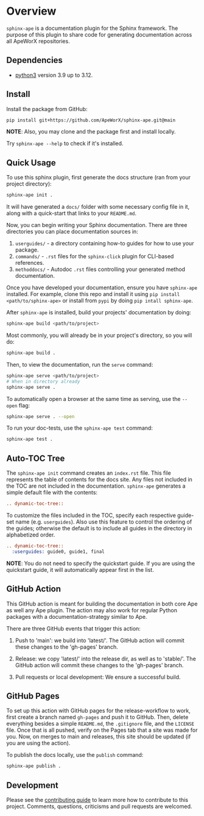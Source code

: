 # Overview

`sphinx-ape` is a documentation plugin for the Sphinx framework.
The purpose of this plugin to share code for generating documentation across all ApeWorX repositories.

## Dependencies

- [python3](https://www.python.org/downloads) version 3.9 up to 3.12.

## Install

Install the package from GitHub:

```sh
pip install git+https://github.com/ApeWorX/sphinx-ape.git@main
```

**NOTE**: Also, you may clone and the package first and install locally.

Try `sphinx-ape --help` to check if it's installed.

## Quick Usage

To use this sphinx plugin, first generate the docs structure (ran from your project directory):

```sh
sphinx-ape init .
```

It will have generated a `docs/` folder with some necessary config file in it, along with a quick-start that links to your `README.md`.

Now, you can begin writing your Sphinx documentation.
There are three directories you can place documentation sources in:

1. `userguides/` - a directory containing how-to guides for how to use your package.
2. `commands/` - `.rst` files for the `sphinx-click` plugin for CLI-based references.
3. `methoddocs/` - Autodoc `.rst` files controlling your generated method documentation.

Once you have developed your documentation, ensure you have `sphinx-ape` installed.
For example, clone this repo and install it using `pip install <path/to/sphinx-ape>` or install from `pypi` by doing `pip intall sphinx-ape`.

After `sphinx-ape` is installed, build your projects' documentation by doing:

```sh
sphinx-ape build <path/to/project>
```

Most commonly, you will already be in your project's directory, so you will do:

```sh
sphinx-ape build .
```

Then, to view the documentation, run the `serve` command:

```sh
sphinx-ape serve <path/to/project>
# When in directory already
sphinx-ape serve .
```

To automatically open a browser at the same time as serving, use the `--open` flag:

```sh
sphinx-ape serve . --open
```

To run your doc-tests, use the `sphinx-ape test` command:

```sh
sphinx-ape test .
```

## Auto-TOC Tree

The `sphinx-ape init` command creates an `index.rst` file.
This file represents the table of contents for the docs site.
Any files not included in the TOC are not included in the documentation.
`sphinx-ape` generates a simple default file with the contents:

```rst
.. dynamic-toc-tree::
```

To customize the files included in the TOC, specify each respective guide-set name (e.g. `userguides`).
Also use this feature to control the ordering of the guides; otherwise the default is to include all guides in the directory in alphabetized order.

```rst
.. dynamic-toc-tree::
  :userguides: guide0, guide1, final
```

**NOTE**: You do not need to specify the quickstart guide.
If you are using the quickstart guide, it will automatically appear first in the list.

## GitHub Action

This GitHub action is meant for building the documentation in both core Ape as well any Ape plugin.
The action may also work for regular Python packages with a documentation-strategy similar to Ape.

There are three GitHub events that trigger this action:

1. Push to 'main': we build into 'latest/'.
   The GitHub action will commit these changes to the 'gh-pages' branch.

2. Release: we copy 'latest/' into the release dir, as well as to 'stable/'.
   The GitHub action will commit these changes to the 'gh-pages' branch.

3. Pull requests or local development: We ensure a successful build.

## GitHub Pages

To set up this action with GitHub pages for the release-workflow to work, first create a branch named `gh-pages` and push it to GitHub.
Then, delete everything besides a simple `README.md`, the `.gitignore` file, and the `LICENSE` file.
Once that is all pushed, verify on the Pages tab that a site was made for you.
Now, on merges to main and releases, this site should be updated (if you are using the action).

To publish the docs locally, use the `publish` command:

```sh
sphinx-ape publish .
```

## Development

Please see the [contributing guide](CONTRIBUTING.md) to learn more how to contribute to this project.
Comments, questions, criticisms and pull requests are welcomed.
